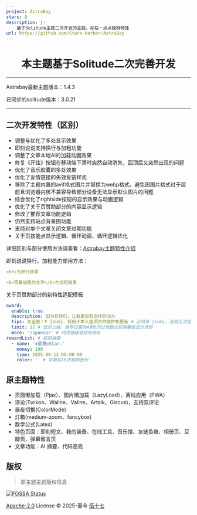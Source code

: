 ```yaml
---
project: AstraBay
stars: 8
description: |-
    基于Solitude主题二次开发的主题，存在一点点独特特性
url: https://github.com/Stars-harbor/AstraBay
---
```


<div align="center">

# 本主题基于Solitude二次完善开发

</div>

---

Astrabay最新主题版本：1.4.3

已同步的solitude版本：3.0.21

---

## 二次开发特性（区别）

- 调整与优化了多处显示效果
- 即刻说说支持换行与加粗功能
- 调整了文章本地AI的加载动画效果
- 修复《开往》按钮在移动端下滑时突然自动消失，回顶后又突然出现的问题
- 优化了音乐胶囊的多处效果
- 优化了友情链接的失效友链样式
- 移除了主题内置的avif格式图片并替换为webp格式，避免因图片格式过于超前且浏览器内核不兼容导致部分设备无法显示默认图片的问题
- 综合优化了rightside按钮的显示效果与动画逻辑
- 优化了关于页赞助部分的内容显示逻辑
- 修改了推荐文章功能逻辑
- 仍然支持站点背景图功能
- 支持对单个文章关闭文章过期功能
- 关于页技能点显示逻辑、循环动画、循环逻辑优化

详细区别与部分使用方法请查看：[Astrabay主题特性介绍](https://blog.starsharbor.com/posts/Astrabay-features/)

即刻说说换行、加粗能力使用方法：

```yml
<br>为换行效果

<b>需要加粗的文字</b>为加粗效果
```

关于页赞助部分的新特性适配模板

```yml
award:
  enable: true
  description: 因为有你们，让我更加有创作的动力
  tips: 总金额：¥ {sum}，将用于本人各项目的维护和更新 # 必须带 {sum}，否则无法显示总金额
  limit: 12 # 显示上限，推荐设置为4和6的公倍数以获得最佳显示体验
  more: '/sponsor' # 内页链接或站外地址
rewardList: # 底部捐赠
  - name: '❖星港◎Star☆'
    money: 100
    time: 2025-09-13 00:00:00
    color: '' # 可填写16进制颜色码
```

## 原主题特性

- 页面懒加载（Pjax）、图片懒加载（LazyLoad）、离线应用（PWA）
- 评论(Twikoo、Waline、Valine、Artalk、Giscus)，支持双评论
- 昼夜切换(ColorMode)
- 灯箱(medium-zoom、fancybox)
- 数学公式(Latex)
- 特色页面：即刻短文、我的装备、在线工具、音乐馆、友链鱼塘、相册页、豆瓣页、弹幕留言页
- 文章功能：AI 摘要、代码高亮

## 版权

> 原主题主题版权信息

[![FOSSA Status](https://app.fossa.com/api/projects/git%2Bgithub.com%2Fvalor-x%2Fhexo-theme-solitude.svg?type=small)](https://app.fossa.com/projects/git%2Bgithub.com%2Fvalor-x%2Fhexo-theme-solitude?ref=badge_large)

[Apache-2.0](./LICENSE) License &copy; 2025-至今 [伍十七](https://github.com/everfu)
